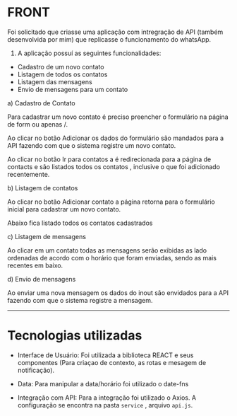 # FRONT 

Foi solicitado que criasse uma aplicação com intregração de API (também desenvolvida por mim) que replicasse o funcionamento do whatsApp.

1. A aplicação possuí as seguintes funcionalidades: 
- Cadastro de um novo contato
- Listagem de todos os contatos 
- Listagem das mensagens
- Envio de mensagens para um contato 

a) Cadastro de Contato 

Para cadastrar um novo contato é preciso preencher o formulário na página de form ou apenas /.

Ao clicar no botão Adicionar os dados do formulário são mandados para a API fazendo com que o sistema registre um novo contato.

Ao clicar no botão Ir para contatos a  é redirecionada para a página de contacts e são listados todos os contatos , inclusive o que foi adicionado recentemente. 

b) Listagem de contatos 

Ao clicar no botão Adicionar contato a página retorna para o formulário inicial para cadastrar um novo contato.

Abaixo fica listado todos os contatos cadastrados 

c) Listagem de mensagens

Ao clicar em um contato todas as mensagens serão exibidas as lado ordenadas de acordo com o horário que foram enviadas, sendo as mais recentes em baixo.

d) Envio de mensagens 

 Ao enviar uma nova mensagem os dados do inout são envidados para a API fazendo com que o sistema registre a mensagem.

 ---
# Tecnologias utilizadas 

- Interface de Usuário: 
Foi utilizada a biblioteca REACT e seus componentes (Para criaçao de contexto, as rotas e mesagem de notificação).
- Data:
Para manipular a data/horário foi utilizado o date-fns

- Integração com API:
 Para a integração foi utilizado o Axios. A configuração se encontra na pasta `service` , arquivo `api.js`.





